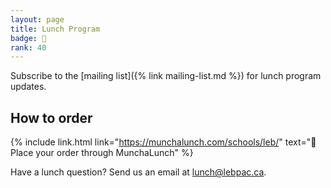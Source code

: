 ```yaml
---
layout: page
title: Lunch Program
badge: 🍣
rank: 40
---
```


Subscribe to the [mailing list]({% link mailing-list.md %}) for lunch program updates.

## How to order

{% include link.html link="https://munchalunch.com/schools/leb/" text="🍣 Place your order through MunchaLunch" %}

Have a lunch question? Send us an email at [lunch@lebpac.ca](mailto:lunch@lebpac.ca).

